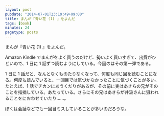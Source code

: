 ```yaml
---
layout: post
pubdate: "2014-07-01T23:19:49+09:00"
title: まんが『青い花 (1) 』をよんだ
tags: [book]
minutes: 24
pagetype: posts
---
```

まんが『青い花 (1) 』をよんだ。

Amazon Kindle でまんがをよく買うのだけど、勢いよく買いすぎて、出費がひどいので、1 日に 1 話ずつ読むようにしている。今回のはその第一弾である。

1 日に 1 話だと、なんとなくものたりなくなって、何度も同じ回を読むことになる。何度も読んでいると、一回目では気づかなかったことに気づくことが多い。たとえば、1 話でチカンにあうくだりがあるが、その前に実はあきらの兄がそのことを指摘している。あたっている。さらにその兄はあきらが井汲さんに狙われることをにおわせていたり……。

ぼくは会話などでも一回目ミスしていることが多いのだろうな。
